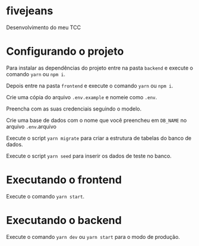# fivejeans

Desenvolvimento do meu TCC

# Configurando o projeto

Para instalar as dependências do projeto entre na pasta `backend` e execute o comando `yarn` ou `npm i`.

Depois entre na pasta `frontend` e execute o comando `yarn` ou `npm i`.

Crie uma cópia do arquivo `.env.example` e nomeie como `.env`.

Preencha com as suas credenciais seguindo o modelo.

Crie uma base de dados com o nome que você preencheu em `DB_NAME` no arquivo `.env`.arquivo

Execute o script `yarn migrate` para criar a estrutura de tabelas do banco de dados.

Execute o script `yarn seed` para inserir os dados de teste no banco.

# Executando o frontend

Execute o comando `yarn start`.

# Executando o backend

Execute o comando `yarn dev` ou `yarn start` para o modo de produção.
